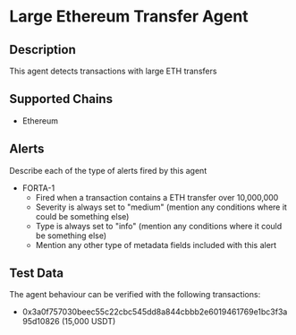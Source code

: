 # Large Ethereum  Transfer Agent

## Description

This agent detects transactions with large ETH transfers

## Supported Chains

- Ethereum


## Alerts

Describe each of the type of alerts fired by this agent

- FORTA-1
  - Fired when a transaction contains a ETH transfer over 10,000,000
  - Severity is always set to "medium" (mention any conditions where it could be something else)
  - Type is always set to "info" (mention any conditions where it could be something else)
  - Mention any other type of metadata fields included with this alert

## Test Data

The agent behaviour can be verified with the following transactions:

- 0x3a0f757030beec55c22cbc545dd8a844cbbb2e6019461769e1bc3f3a95d10826 (15,000 USDT)
